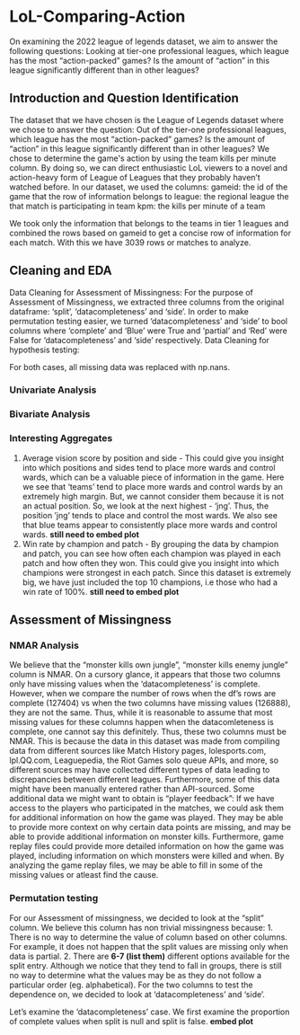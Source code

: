 # LoL-Comparing-Action
On examining the 2022 league of legends dataset, we aim to answer the following questions: Looking at tier-one professional leagues, which league has the most “action-packed” games? Is the amount of “action” in this league significantly different than in other leagues? 

## Introduction and Question Identification
The dataset that we have chosen is the League of Legends dataset where we chose to answer the question: Out of the tier-one professional leagues, which league has the most “action-packed” games? Is the amount of “action” in this league significantly different than in other leagues?
We chose to determine the game's action by using the team kills per minute column. By doing so, we can direct enthusiastic LoL viewers to a novel and action-heavy form of League of Leagues that they probably haven’t watched before.  In our dataset, we used the columns:
gameid: the id of the game that the row of information belongs to
league: the regional league the that match is participating in
team kpm: the kills per minute of a team

We took only the information that belongs to the teams in tier 1 leagues and combined the rows based on gameid to get a concise row of information for each match. With this we have 3039 rows or matches to analyze.


## Cleaning and EDA
Data Cleaning for Assessment of Missingness:
For the purpose of Assessment of Missingness, we extracted three columns from the original dataframe: ‘split’, ‘datacompleteness’ and ‘side’. In order to make permutation testing easier, we turned ‘datacompleteness’ and ‘side’ to bool columns where ‘complete’ and ‘Blue’ were True and ‘partial’ and ‘Red’ were False for ‘datacompleteness’ and ‘side’ respectively. 
Data Cleaning for hypothesis testing:

For both cases, all missing data was replaced with np.nans.
### Univariate Analysis
### Bivariate Analysis
### Interesting Aggregates
1. Average vision score by position and side - This could give you insight into which positions and sides tend to place more wards and control wards, which can be a valuable piece of information in the game. Here we see that ‘teams’ tend to place more wards and control wards by an extremely high margin. But, we cannot consider them because it is not an actual position. So, we look at the next highest -  ‘jng’. Thus, the position ’jng’ tends to place and control the most wards. We also see that blue teams appear to consistently place more wards and control wards. **still need to embed plot**
2. Win rate by champion and patch - By grouping the data by champion and patch, you can see how often each champion was played in each patch and how often they won. This could give you insight into which champions were strongest in each patch. Since this dataset is extremely big, we have just included the top 10 champions, i.e those who had a win rate of 100%. **still need to embed plot**

## Assessment of Missingness
### NMAR Analysis
We believe that the “monster kills own jungle”, “monster kills enemy jungle” column is NMAR. On a cursory glance, it appears that those two columns only have missing values when the ‘datacompleteness’ is complete. However, when we compare the number of rows when the df’s rows are complete (127404)  vs when the two columns have missing values (126888), they are not the same. Thus, while it is reasonable to assume that most missing values for these columns happen when the datacomleteness is complete, one cannot say this definitely. Thus, these two columns must be NMAR. This is because the data in this dataset was made from compiling data from different sources like Match History pages, lolesports.com, lpl.QQ.com, Leaguepedia, the Riot Games solo queue APIs, and more, so different sources may have collected different types of data leading to discrepancies between different leagues. Furthermore, some of this data might have been manually entered rather than API-sourced. 
Some additional data we might want to obtain is “player feedback”: If we have access to the players who participated in the matches, we could ask them for additional information on how the game was played. They may be able to provide more context on why certain data points are missing, and may be able to provide additional information on monster kills. Furthermore, game replay files could provide more detailed information on how the game was played, including information on which monsters were killed and when. By analyzing the game replay files, we may be able to fill in some of the missing values or atleast find the cause.

### Permutation testing
For our Assessment of missingness, we decided to look at the “split” column. We believe this column has non trivial missingness because: 1. There is no way to determine the value of column based on other columns. For example, it does not happen that the split values are missing only when data is partial. 2. There are **6-7 (list them)** different options available for the split entry. Although we notice that they tend to fall in groups, there is still no way to determine what the values may be as they do not follow a particular order (eg. alphabetical). For the two columns to test the dependence on, we decided to look at ‘datacompleteness’ and ‘side’.

Let’s examine the ‘datacompleteness’ case.
We first examine the proportion of complete values when split is null and split is false. **embed plot**


